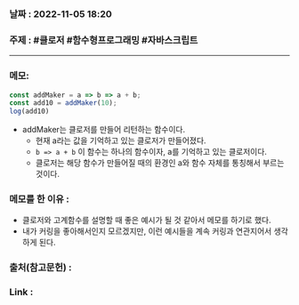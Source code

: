 ### 날짜 : 2022-11-05 18:20
### 주제 : #클로저 #함수형프로그래밍 #자바스크립트 

---- 

### 메모: 

```javascript
const addMaker = a => b => a + b;
const add10 = addMaker(10);
log(add10)
```

- addMaker는 클로저를 만들어 리턴하는 함수이다. 
	- 현재 a라는 값을 기억하고 있는 클로저가 만들어졌다. 
	- `b => a + b`  이 함수는 하나의 함수이자, a를 기억하고 있는 클로저이다. 
	- 클로저는 해당 함수가 만들어질 때의 환경인 a와 함수 자체를 통칭해서 부르는 것이다. 



### 메모를 한 이유 : 
- 클로저와 고계함수를 설명할 때 좋은 예시가 될 것 같아서 메모를 하기로 했다. 
- 내가 커링을 좋아해서인지 모르겠지만, 이런 예시들을 계속 커링과 연관지어서 생각하게 된다. 



### 출처(참고문헌) : 


### Link : 
